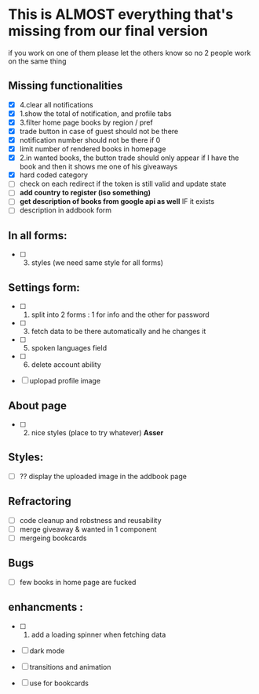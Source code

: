 # This is ALMOST everything that's missing from our final version 
if you work on one of them please let the others know so no 2 people work on the same thing

## Missing functionalities
- [x] 4.clear all notifications 
- [x] 1.show the total of notification, and profile tabs 
- [x] 3.filter home page books by region / pref
- [x] trade button in case of guest should not be there 
- [x] notification number should not be there if 0
- [x] limit number of rendered books in homepage 
- [x] 2.in wanted books, the button trade should only appear if I have the book and then it shows me one of his giveaways
- [x] hard coded category 
- [ ] check on each redirect if the token is still valid and update state 
- [ ] **add country to register (iso something)**
- [ ] **get description of books from google api as well** IF it exists 
- [ ] description in addbook form 

## In all forms:
- [ ] 3. styles (we need same style for all forms)


## Settings form: 
- [ ] 1. split into 2 forms : 1 for info and the other for password
- [ ] 3. fetch data to be there automatically and he changes it
- [ ] 5. spoken languages field 
- [ ] 6. delete account ability 
- [ ] uplopad profile image
  

## About page
- [ ] 2. nice styles (place to try whatever) **Asser**

## Styles: 
- [ ] ?? display the uploaded image in the addbook page

## Refractoring
- [ ] code cleanup and robstness and reusability
- [ ] merge giveaway & wanted in 1 component 
- [ ] mergeing bookcards 

## Bugs 
- [ ] few books in home page are fucked 

## enhancments : 
- [ ] 1. add a loading spinner when fetching data
- [ ] dark mode
- [ ] transitions and animation
- [ ] use <v-card> for bookcards

